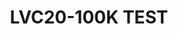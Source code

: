 ---
categories:
- lvc20
description: <br>test test test&nbsp;
image: /assets/images/featured-images/lvc20/LVC20-100K.png
session_id: LVC20-100K
session_room: Track 1 [Tuesday]
session_slot:
  end_time: 2020-09-22 09:25
  start_time: 2020-09-22 09:00
session_speakers:
- speaker_bio: Events Manager, Linaro
  speaker_company: Linaro
  speaker_image: http://avatars.sched.co/1/47/920048/avatar.jpg.320x320px.jpg?7fb
  speaker_name: Test Speaker 1
  speaker_position: Events Manager
  speaker_role: admin, attendee, speaker
session_track: HPC
tag: session
tags: HPC
title: LVC20-100K TEST
---